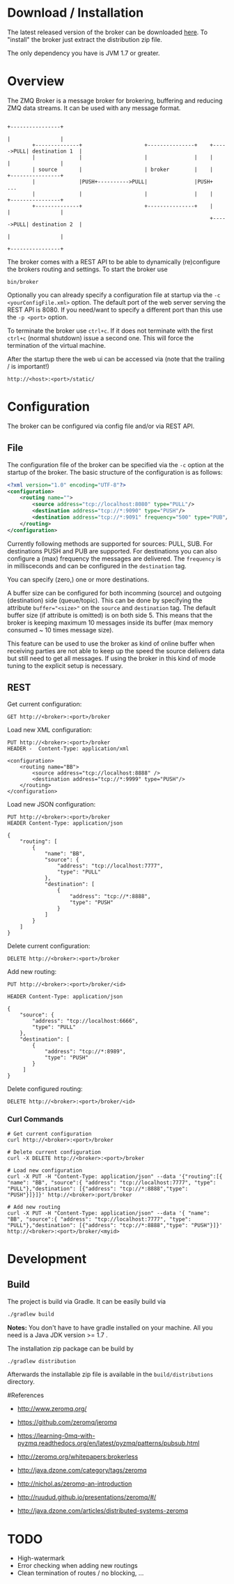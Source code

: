 # Download / Installation

The latest released version of the broker can be downloaded [here](http://artifacts.psi.ch/artifactory/releases/ch.psi.zmq.broker-2.4.0.zip).
To "install" the broker just extract the distribution zip file.

The only dependency you have is JVM 1.7 or greater.

# Overview
The ZMQ Broker is a message broker for brokering, buffering and reducing ZMQ data streams. It can be used with any
message format.

```
                                                                            +----------------+
                                                                            |                |
        +--------------+                    +---------------+    +----->PULL| destination 1  |
        |              |                    |               |    |          |                |
        | source       |                    | broker        |    |          +----------------+
        |              |PUSH+---------->PULL|               |PUSH+                 ...
        |              |                    |               |    |          +----------------+
        +--------------+                    +---------------+    |          |                |
                                                                 +----->PULL| destination 2  |
                                                                            |                |
                                                                            +----------------+
```

The broker comes with a REST API to be able to dynamically (re)configure the brokers routing and settings.
To start the broker use

```
bin/broker
```

Optionally you can already specify a configuration file at startup via the `-c <yourConfigFile.xml>` option.
The default port of the web server serving the REST API is 8080. If you need/want to specify a different port than this use the `-p <port>` option.

To terminate the broker use `ctrl+c`. If it does not terminate with the first `ctrl+c` (normal shutdown) issue a second one. This will force the
termination of the virtual machine.

After the startup there the web ui can be accessed via (note that the trailing / is important!)

```
http://<host>:<port>/static/
```


# Configuration
The broker can be configured via config file and/or via REST API.

## File
The configuration file of the broker can be specified via the `-c` option at the startup of the broker.
The basic structure of the configuration is as follows:

```xml
<?xml version="1.0" encoding="UTF-8"?>
<configuration>
	<routing name="">
		<source address="tcp://localhost:8080" type="PULL"/>
		<destination address="tcp://*:9090" type="PUSH"/>
		<destination address="tcp://*:9091" frequency="500" type="PUB"/>
	</routing>
</configuration>
```

Currently following methods are supported for sources: PULL, SUB. For destinations PUSH and PUB are supported.
For destinations you can also configure a (max) frequency the messages are delivered. The `frequency` is in millisceconds and can be configured in the `destination` tag.

You can specify (zero,) one or more destinations.

A buffer size can be configured for both incomming (source) and outgoing (destination) side (queue/topic). This can be done by specifying the attribute `buffer="<size>"` on the `source` and `destination` tag.
The default buffer size (if attribute is omitted) is on both side 5. This means that the broker is keeping maximum 10 messages inside its buffer (max memory consumed ~ 10 times message size).

This feature can be used to use the broker as kind of online buffer when receiving parties are not able to keep up the speed the source delivers data but still need to get all messages. If using the broker in this kind of mode tuning to the explicit setup is necessary.


## REST

Get current configuration:

```
GET http://<broker>:<port>/broker
```

Load new XML configuration:

```
PUT http://<broker>:<port>/broker
HEADER -  Content-Type: application/xml

<configuration>
	<routing name="BB">
		<source address="tcp://localhost:8888" />
		<destination address="tcp://*:9999" type="PUSH"/>
	</routing>
</configuration>
```

Load new JSON configuration:

```
PUT http://<broker>:<port>/broker
HEADER Content-Type: application/json

{
    "routing": [
        {
            "name": "BB",
            "source": {
                "address": "tcp://localhost:7777",
                "type": "PULL"
            },
            "destination": [
                {
                    "address": "tcp://*:8888",
                    "type": "PUSH"
                }
            ]
        }
    ]
}
```

Delete current configuration:

```
DELETE http://<broker>:<port>/broker
```

Add new routing:

```
PUT http://<broker>:<port>/broker/<id>

HEADER Content-Type: application/json

{
    "source": {
        "address": "tcp://localhost:6666",
        "type": "PULL"
    },
    "destination": [
        {
            "address": "tcp://*:8989",
            "type": "PUSH"
        }
     ]
}
```

Delete configured routing:

```
DELETE http://<broker>:<port>/broker/<id>
```

### Curl Commands

```
# Get current configuration
curl http://<broker>:<port>/broker

# Delete current configuration
curl -X DELETE http://<broker>:<port>/broker

# Load new configuration
curl -X PUT -H "Content-Type: application/json" --data '{"routing":[{ "name": "BB", "source":{ "address": "tcp://localhost:7777", "type": "PULL"},"destination": [{"address": "tcp://*:8888","type": "PUSH"}]}]}' http://<broker>:port/broker

# Add new routing
curl -X PUT -H "Content-Type: application/json" --data '{ "name": "BB", "source":{ "address": "tcp://localhost:7777", "type": "PULL"},"destination": [{"address": "tcp://*:8888","type": "PUSH"}]}' http://<broker>:<port>/broker/<myid>
```


# Development
## Build
The project is build via Gradle. It can be easily build via

```bash
./gradlew build
```

__Notes:__ You don't have to have gradle installed on your machine. All you need is a Java JDK version >= 1.7 .

The installation zip package can be build by

```bash
./gradlew distribution
```

Afterwards the installable zip file is available in the `build/distributions` directory.


#References

  * http://www.zeromq.org/
  * https://github.com/zeromq/jeromq

  * https://learning-0mq-with-pyzmq.readthedocs.org/en/latest/pyzmq/patterns/pubsub.html
  * http://zeromq.org/whitepapers:brokerless
  * http://java.dzone.com/category/tags/zeromq
  * http://nichol.as/zeromq-an-introduction
  * http://ruudud.github.io/presentations/zeromq/#/
  * http://java.dzone.com/articles/distributed-systems-zeromq

# TODO
  * High-watermark
  * Error checking when adding new routings
  * Clean termination of routes / no blocking, ...
